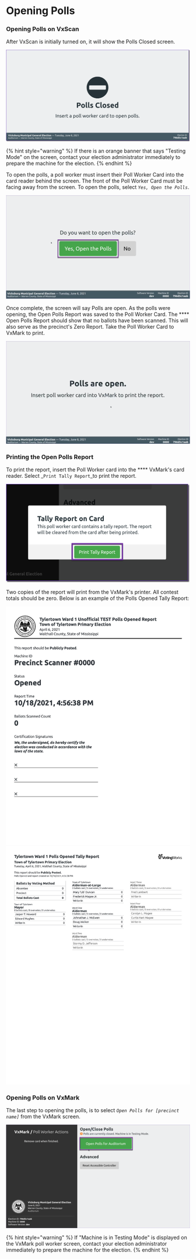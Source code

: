 # Opening Polls

### Opening Polls on VxScan

After VxScan is initially turned on, it will show the Polls Closed screen.

![](<../../.gitbook/assets/image (180).png>)

{% hint style="warning" %}
If there is an orange banner that says "Testing Mode" on the screen, contact your election administrator immediately to prepare the machine for the election.
{% endhint %}

To open the polls, a poll worker must insert their Poll Worker Card into the card reader behind the screen. The front of the Poll Worker Card must be facing away from the screen. To open the polls, select _`Yes, Open the Polls`_.

![](<../../.gitbook/assets/image (219) (1).png>)

Once complete, the screen will say Polls are open. As the polls were opening, the Open Polls Report was saved to the Poll Worker Card. The **** Open Polls Report should show that no ballots have been scanned. This will also serve as the precinct's Zero Report. Take the Poll Worker Card to VxMark to print.

![](<../../.gitbook/assets/image (104).png>)

### Printing the Open Polls Report

To print the report, insert the Poll Worker card into the **** VxMark's card reader. Select _`Print Tally Report`_to print the report.

![](<../../.gitbook/assets/image (122).png>)

Two copies of the report will print from the VxMark's printer. All contest totals should be zero. Below is an example of the Polls Opened Tally Report:

![Polls Open Report - Cover Page](<../../.gitbook/assets/polls-open-10-18-2021-pages-1 (2).jpg>) ![Polls Open Report - Results Page](<../../.gitbook/assets/polls-open-10-18-2021-pages-2 (2).jpg>)

### Opening Polls on VxMark

The last step to opening the polls, is to select _`Open Polls for [precinct name]`_ from the VxMark screen.

![](<../../.gitbook/assets/image (145) (1).png>)

{% hint style="warning" %}
If "Machine is in Testing Mode" is displayed on the VxMark poll worker screen, contact your election administrator immediately to prepare the machine for the election.&#x20;
{% endhint %}

